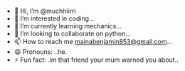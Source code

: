 - 👋 Hi, I’m @muchhiirri
- 👀 I’m interested in coding...
- 🌱 I’m currently learning mechanics...
- 💞️ I’m looking to collaborate on python...
- 📫 How to reach me mainabenjamin853@gmail.com...
- 😄 Pronouns: ..he.
- ⚡ Fun fact: .im that friend your mum warned you about..

<!---
muchhiirri/muchhiirri is a ✨ special ✨ repository because its `README.md` (this file) appears on your GitHub profile.
You can click the Preview link to take a look at your changes.
--->
